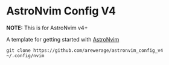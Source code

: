 # AstroNvim Config V4

**NOTE:** This is for AstroNvim v4+

A template for getting started with [AstroNvim](https://github.com/AstroNvim/AstroNvim)

```shell
git clone https://github.com/arewerage/astronvim_config_v4 ~/.config/nvim
```
